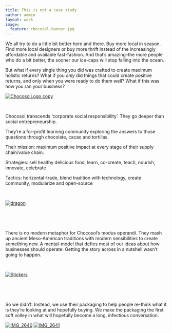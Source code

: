 ```yaml
---
title: This is not a case study
author: admin
layout: work
image:
  feature: chocosol-banner.jpg
---
```


We all try to do a little bit better here and there. Buy more local in season. Find more local designers or buy more thrift instead of the increasingly affordable and available fast-fashion. And that&#8217;s amazing–the more people who do a bit better, the sooner our ice-caps will stop falling into the ocean.

But what if every single thing you did was crafted to create maximum holistic returns? What if you _only_ did things that could create positive returns, and only when you were ready to do them well? What if this was how you ran your business?

[![ChocosolLogo copy](http://hypenotic.com/wordpress/wp-content/uploads/2013/11/ChocosolLogo-copy.png)](http://hypenotic.com/wordpress/wp-content/uploads/2013/11/ChocosolLogo-copy.png)

&nbsp;

Chocosol transcends &#8216;corporate social responsibility&#8217;. They go deeper than social entrepreneurship.

They&#8217;re a for-profit learning community exploring the answers to those questions through chocolate, cacao and tortillas.

Their mission: maximum positive impact at every stage of their supply chain/value chain.

Strategies: sell healthy delicious food, learn, co-create, teach, nourish, innovate, celebrate

Tactics: horizontal-trade, blend tradition with technology, create community, modularize and open-source

&nbsp;

[![dragon](http://hypenotic.com/wordpress/wp-content/uploads/2013/11/dragon.png)](http://hypenotic.com/wordpress/wp-content/uploads/2013/11/dragon.png)

&nbsp;

&nbsp;

There is no modern metaphor for Chocosol&#8217;s modus operandi. They mash up ancient Meso-American traditions with modern sensibilities to create something new. A mental-model that defies most of our ideas about how businesses should operate. Getting the story across in a nutshell wasn&#8217;t going to happen.

&nbsp;

[![Stickers](http://hypenotic.com/wordpress/wp-content/uploads/2013/11/Stickers.png)](http://hypenotic.com/wordpress/wp-content/uploads/2013/11/Stickers.png)

&nbsp;

&nbsp;

So we didn&#8217;t. Instead, we use their packaging to help people re-think what it is they&#8217;re looking at and hopefully buying. We make the packaging the first soft volley in what will hopefully become a long, infectious conversation.

[![IMG_2640](http://hypenotic.com/wordpress/wp-content/uploads/2013/11/IMG_2640.jpg)](http://hypenotic.com/wordpress/wp-content/uploads/2013/11/IMG_2640.jpg) [![IMG_2641](http://hypenotic.com/wordpress/wp-content/uploads/2013/11/IMG_2641.jpg)](http://hypenotic.com/wordpress/wp-content/uploads/2013/11/IMG_2641.jpg)